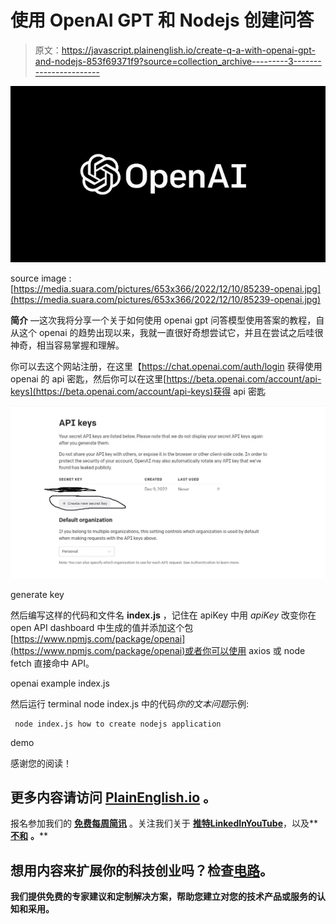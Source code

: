 # 使用 OpenAI GPT 和 Nodejs 创建问答

> 原文：<https://javascript.plainenglish.io/create-q-a-with-openai-gpt-and-nodejs-853f69371f9?source=collection_archive---------3----------------------->

![](img/29de0dc5e7b44a37bc0f6256e3b0ca45.png)

source image : [https://media.suara.com/pictures/653x366/2022/12/10/85239-openai.jpg](https://media.suara.com/pictures/653x366/2022/12/10/85239-openai.jpg)

**简介** —这次我将分享一个关于如何使用 openai gpt 问答模型使用答案的教程，自从这个 openai 的趋势出现以来，我就一直很好奇想尝试它，并且在尝试之后哇很神奇，相当容易掌握和理解。

你可以去这个网站注册，在这里【https://chat.openai.com/auth/login 获得使用 openai 的 api 密匙，然后你可以在这里[https://beta.openai.com/account/api-keys](https://beta.openai.com/account/api-keys)获得 api 密匙

![](img/c7d442b9fe531b43fff2460cf355d00e.png)

generate key

然后编写这样的代码和文件名 **index.js** ，记住在 apiKey 中用 *apiKey* 改变你在 open API dashboard 中生成的值并添加这个包[https://www.npmjs.com/package/openai](https://www.npmjs.com/package/openai)或者你可以使用 axios 或 node fetch 直接命中 API。

openai example index.js

然后运行 terminal node index.js 中的代码*你的文本问题*示例:

```
 node index.js how to create nodejs application
```

demo

感谢您的阅读！

## 更多内容请访问 [PlainEnglish.io](https://plainenglish.io/) 。

报名参加我们的 [**免费每周简讯**](http://newsletter.plainenglish.io/) 。关注我们关于 [**推特**](https://twitter.com/inPlainEngHQ)[**LinkedIn**](https://www.linkedin.com/company/inplainenglish/)**[**YouTube**](https://www.youtube.com/channel/UCtipWUghju290NWcn8jhyAw)**，以及** [**不和**](https://discord.gg/GtDtUAvyhW) **。****

## **想用内容来扩展你的科技创业吗？检查[电路](https://circuit.ooo/?utm=publication-post-cta)。**

**我们提供免费的专家建议和定制解决方案，帮助您建立对您的技术产品或服务的认知和采用。**